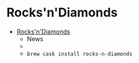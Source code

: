 # Rocks'n'Diamonds
- [Rocks'n'Diamonds](https://www.artsoft.org/rocksndiamonds/)
  -  News
  - 
  - `brew cask install rocks-n-diamonds`
